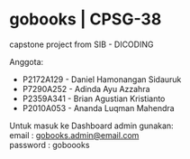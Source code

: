 # gobooks | CPSG-38
capstone project from SIB - DICODING

Anggota:
- P2172A129 - Daniel Hamonangan Sidauruk
- P7290A252 - Adinda Ayu Azzahra
- P2359A341 - Brian Agustian Kristianto
- P2010A053 - Ananda Luqman Mahendra



Untuk masuk ke Dashboard admin gunakan:\
email        : gobooks.admin@email.com\
password : goboooks
